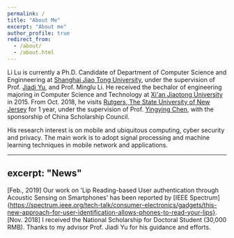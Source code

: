 ```yaml
---
permalink: /
title: "About Me"
excerpt: "About me"
author_profile: true
redirect_from: 
  - /about/
  - /about.html
---
```

Li Lu is currently a Ph.D. Candidate of Department of Computer Science and Enginneering at [Shanghai Jiao Tong University](http://www.sjtu.edu.cn), under the supervision of Prof. [Jiadi Yu](http://www.cs.sjtu.edu.cn/~jdyu/), and Prof. Minglu Li. He received the bechalor of engineering majoring in Computer Science and Technology at [Xi'an Jiaotong University](http://www.xjtu.edu.cn) in 2015. From Oct. 2018, he visits [Rutgers, The State University of New Jersey](http://www.rutgers.edu) for 1 year, under the supervision of Prof. [Yingying Chen](http://www.winlab.rutgers.edu/~yychen/), with the sponsorship of China Scholarship Council.

His research interest is on mobile and ubiquitous computing, cyber security and privacy. The main work is to adopt signal processing and machine learning techniques in mobile network and applications.

---
excerpt: "News"
---
\[Feb., 2019\] Our work on 'Lip Reading-based User authentication through Acoustic Sensing on Smartphones' has been reported by [IEEE Spectrum]{https://spectrum.ieee.org/tech-talk/consumer-electronics/gadgets/this-new-approach-for-user-identification-allows-phones-to-read-your-lips}.
\[Nov. 2018\] I received the National Scholarship for Doctoral Student (30,000 RMB). Thanks to my advisor Prof. Jiadi Yu for his guidance and efforts. 
